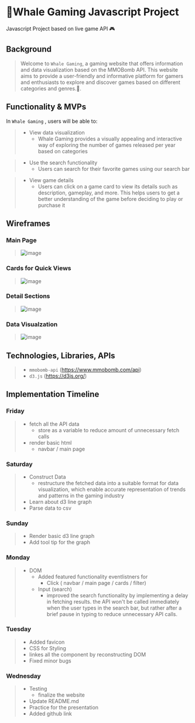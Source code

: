 # 🐳Whale Gaming Javascript Project
Javascript  Project based on live game API 🎮




## Background
> Welcome to `Whale Gaming`, a gaming website that offers information and data visualization based on the MMOBomb API. This website aims to provide a user-friendly and informative platform for gamers and enthusiasts to explore and discover games based on different categories and genres.🐋.





## Functionality & MVPs
 In  `Whale Gaming` , users will be able to:
> - View data visualization
>   - Whale Gaming provides a visually appealing and interactive way of exploring the number of games released per year based on categories

> - Use the search functionality
>   -  Users can search for their favorite games using our search bar

> - View game details
>   - Users can click on a game card to view its details such as description, gameplay, and more. This helps users to get a better understanding of the game before deciding to play or purchase it

## Wireframes
 ### Main Page
> ![image](https://user-images.githubusercontent.com/106133580/225347911-77703b4a-d1fd-41ae-a4db-2c4b4bc72d1b.png)


 ### Cards for Quick Views
> ![image](https://user-images.githubusercontent.com/106133580/225348069-9148d092-97c0-4077-812d-70c7c2775246.png)


 ### Detail Sections
> ![image](https://user-images.githubusercontent.com/106133580/225348352-847bfc8f-ad42-49b6-b286-47e34cfa10e3.png)


 ### Data Visualzation
> ![image](https://user-images.githubusercontent.com/106133580/225348426-4131a92e-1a79-4242-b7ca-8e5e581ae2d5.png)





## Technologies, Libraries, APIs
> -  `mmobomb-api` (https://www.mmobomb.com/api)
> - `d3.js` (https://d3js.org/)



## Implementation Timeline
 ### Friday
> - fetch all the API data
>   - store as a variable to reduce amount of unnecessary fetch calls
> - render basic html
>   - navbar / main page

 ### Saturday
> - Construct Data
>   - restructure the fetched data into a suitable format for data visualization, which enable accurate representation of trends and patterns in the gaming industry
> - Learn about d3 line graph
> - Parse data to csv

 ### Sunday
> - Render basic d3 line graph
> - Add tool tip for the graph

 ### Monday
> - DOM
>   - Added featured functionality eventlistners for
>      - Click ( navbar / main page / cards / filter)
>   - Input (search)
>      - improved the search functionality by implementing a delay in fetching results. the API won't be called immediately when the user types in the search bar, but rather after a brief pause in typing to reduce unnecessary API calls.

 ### Tuesday
> - Added favicon
> - CSS for Styling
> - linkes all the component by reconstructing DOM
> - Fixed minor bugs


 ### Wednesday
> - Testing
>   - finalize the website
> - Update README.md
> - Practice for the presentation
> - Added github link


